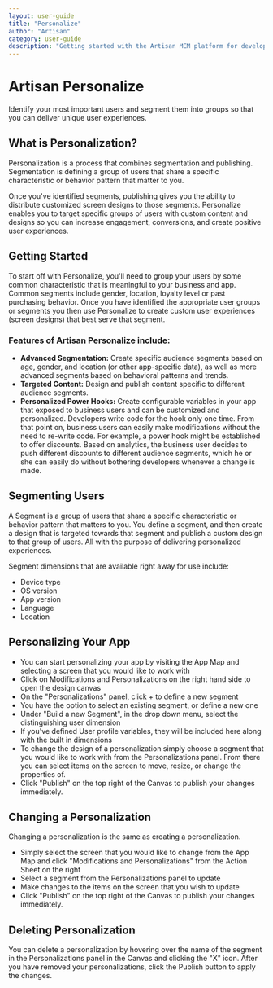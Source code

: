 ```yaml
---
layout: user-guide
title: "Personalize"
author: "Artisan"
category: user-guide
description: "Getting started with the Artisan MEM platform for developers."
---
```


# Artisan Personalize
Identify your most important users and segment them into groups so that you can deliver unique user experiences.

## What is Personalization?
Personalization is a process that combines segmentation and publishing. Segmentation is defining a group of users that share a specific characteristic or behavior pattern that matter to you. 

Once you've identified segments, publishing gives you the ability to distribute customized screen designs to those segments. Personalize enables you to target specific groups of users with custom content and designs so you can increase engagement, conversions, and create positive user experiences. 

## Getting Started
To start off with Personalize, you'll need to group your users by some common characteristic that is meaningful to your business and app. Common segments include gender, location, loyalty level or past purchasing behavior. Once you have identified the appropriate user groups or segments you then use Personalize to create custom user experiences (screen designs) that best serve that segment. 

### Features of Artisan Personalize include:

* **Advanced Segmentation:** Create specific audience segments based on age, gender, and location (or other app-specific data), as well as more advanced segments based on behavioral patterns and trends. 
* **Targeted Content:** Design and publish content specific to different audience segments.
* **Personalized Power Hooks:** Create configurable variables in your app that exposed to business users and can be customized and personalized. Developers write code for the hook only one time. From that point on, business users can easily make modifications without the need to re-write code. For example, a power hook might be established to offer discounts. Based on analytics, the business user decides to push different discounts to different audience segments, which he or she can easily do without bothering developers whenever a change is made.

<div id="segmenting"></div>

## Segmenting Users
A Segment is a group of users that share a specific characteristic or behavior pattern that matters to you.
You define a segment, and then create a design that is targeted towards that segment and publish a custom design to that group of users. All with the purpose of delivering personalized experiences.

Segment dimensions that are available right away for use include:
* Device type
* OS version
* App version
* Language
* Location

<div id="personalizing"></div>

## Personalizing Your App
* You can start personalizing your app by visiting the App Map and selecting a screen that you would like to work with
* Click on Modifications and Personalizations on the right hand side to open the design canvas
* On the "Personalizations" panel, click + to define a new segment
* You have the option to select an existing segment, or define a new one
* Under "Build a new Segment", in the drop down menu, select the distinguishing user dimension
* If you've defined User profile variables, they will be included here along with the built in dimensions
* To change the design of a personalization simply choose a segment that you would like to work with from the Personalizations panel. From there you can select items on the screen to move, resize, or change the properties of.
* Click "Publish" on the top right of the Canvas to publish your changes immediately.

<div id="changing"></div>

## Changing a Personalization
Changing a personalization is the same as creating a personalization.

* Simply select the screen that you would like to change from the App Map and click "Modifications and Personalizations" from the Action Sheet on the right
* Select a segment from the Personalizations panel to update
* Make changes to the items on the screen that you wish to update
* Click "Publish" on the top right of the Canvas to publish your changes immediately.

<div id="deleting"></div>

## Deleting Personalization
You can delete a personalization by hovering over the name of the segment in the Personalizations panel in the Canvas and clicking the "X" icon. After you have removed your personalizations, click the Publish button to apply the changes.
